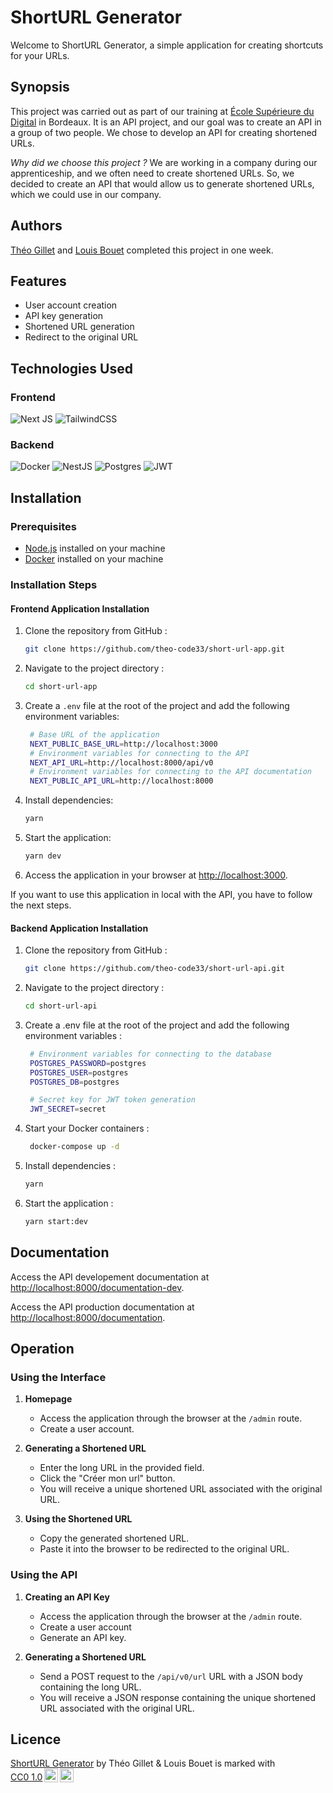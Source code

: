 # ShortURL Generator

Welcome to ShortURL Generator, a simple application for creating shortcuts for your URLs.

## Synopsis

This project was carried out as part of our training at [École Supérieure du Digital](https://ecole-du-digital.com/) in Bordeaux. It is an API project, and our goal was to create an API in a group of two people. We chose to develop an API for creating shortened URLs.

_Why did we choose this project ?_ We are working in a company during our apprenticeship, and we often need to create shortened URLs. So, we decided to create an API that would allow us to generate shortened URLs, which we could use in our company.

## Authors

[Théo Gillet](https://github.com/theo-code33) and [Louis Bouet](https://github.com/1ouiss) completed this project in one week.

## Features

- User account creation
- API key generation
- Shortened URL generation
- Redirect to the original URL

## Technologies Used

### Frontend

![Next JS](https://img.shields.io/badge/Next-black?style=for-the-badge&logo=next.js&logoColor=white)
![TailwindCSS](https://img.shields.io/badge/tailwindcss-%2338B2AC.svg?style=for-the-badge&logo=tailwind-css&logoColor=white)

### Backend

![Docker](https://img.shields.io/badge/docker-%230db7ed.svg?style=for-the-badge&logo=docker&logoColor=white)
![NestJS](https://img.shields.io/badge/nestjs-%23E0234E.svg?style=for-the-badge&logo=nestjs&logoColor=white)
![Postgres](https://img.shields.io/badge/postgres-%23316192.svg?style=for-the-badge&logo=postgresql&logoColor=white)
![JWT](https://img.shields.io/badge/JWT-black?style=for-the-badge&logo=JSON%20web%20tokens)

## Installation

### Prerequisites

- [Node.js](https://nodejs.org/) installed on your machine
- [Docker](https://www.docker.com/) installed on your machine

### Installation Steps

#### Frontend Application Installation

1. Clone the repository from GitHub :

   ```sh
   git clone https://github.com/theo-code33/short-url-app.git
   ```

2. Navigate to the project directory :

   ```sh
   cd short-url-app
   ```

3. Create a `.env` file at the root of the project and add the following environment variables:

   ```sh
    # Base URL of the application
    NEXT_PUBLIC_BASE_URL=http://localhost:3000
    # Environment variables for connecting to the API
    NEXT_API_URL=http://localhost:8000/api/v0
    # Environment variables for connecting to the API documentation
    NEXT_PUBLIC_API_URL=http://localhost:8000
   ```

4. Install dependencies:

   ```sh
   yarn
   ```

5. Start the application:

   ```sh
   yarn dev
   ```

6. Access the application in your browser at [http://localhost:3000](http://localhost:3000).

If you want to use this application in local with the API, you have to follow the next steps.

#### Backend Application Installation

1. Clone the repository from GitHub :

   ```sh
   git clone https://github.com/theo-code33/short-url-api.git
   ```

2. Navigate to the project directory :

   ```sh
   cd short-url-api
   ```

3. Create a .env file at the root of the project and add the following environment variables :

   ```sh
    # Environment variables for connecting to the database
    POSTGRES_PASSWORD=postgres
    POSTGRES_USER=postgres
    POSTGRES_DB=postgres

    # Secret key for JWT token generation
    JWT_SECRET=secret
   ```

4. Start your Docker containers :

   ```sh
    docker-compose up -d
   ```

5. Install dependencies :

   ```sh
   yarn
   ```

6. Start the application :

   ```sh
   yarn start:dev
   ```

## Documentation

Access the API developement documentation at [http://localhost:8000/documentation-dev](http://localhost:8000/api/v0/documentation-dev).

Access the API production documentation at [http://localhost:8000/documentation](http://localhost:8000/api/v0/documentation-dev).

## Operation

### Using the Interface

1. **Homepage**

   - Access the application through the browser at the `/admin` route.
   - Create a user account.

2. **Generating a Shortened URL**

   - Enter the long URL in the provided field.
   - Click the "Créer mon url" button.
   - You will receive a unique shortened URL associated with the original URL.

3. **Using the Shortened URL**

   - Copy the generated shortened URL.
   - Paste it into the browser to be redirected to the original URL.

### Using the API

1. **Creating an API Key**

   - Access the application through the browser at the `/admin` route.
   - Create a user account
   - Generate an API key.

2. **Generating a Shortened URL**

   - Send a POST request to the `/api/v0/url` URL with a JSON body containing the long URL.
   - You will receive a JSON response containing the unique shortened URL associated with the original URL.

## Licence

<p xmlns:cc="http://creativecommons.org/ns#" xmlns:dct="http://purl.org/dc/terms/"><a property="dct:title" rel="cc:attributionURL" href="https://github.com/theo-code33/short-url-app">ShortURL Generator</a> by <span property="cc:attributionName">Théo Gillet & Louis Bouet</span> is marked with <a href="http://creativecommons.org/publicdomain/zero/1.0?ref=chooser-v1" target="_blank" rel="license noopener noreferrer" style="display:inline-block;">CC0 1.0<img style="height:22px!important;margin-left:3px;vertical-align:text-bottom;" src="https://mirrors.creativecommons.org/presskit/icons/cc.svg?ref=chooser-v1"><img style="height:22px!important;margin-left:3px;vertical-align:text-bottom;" src="https://mirrors.creativecommons.org/presskit/icons/zero.svg?ref=chooser-v1"></a></p>
